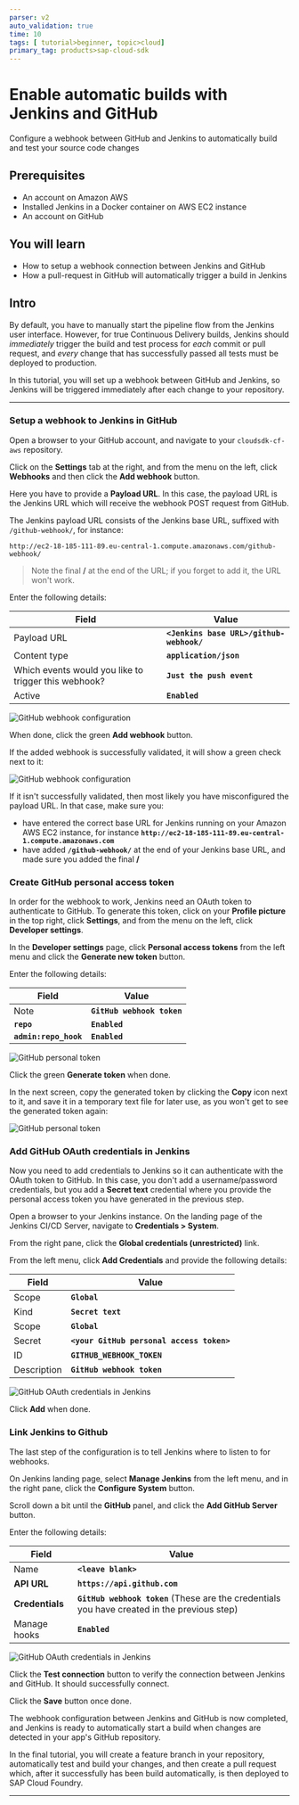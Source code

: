 ```yaml
---
parser: v2
auto_validation: true
time: 10
tags: [ tutorial>beginner, topic>cloud]
primary_tag: products>sap-cloud-sdk
---
```


# Enable automatic builds with Jenkins and GitHub
<!-- description --> Configure a webhook between GitHub and Jenkins to automatically build and test your source code changes

## Prerequisites
 - An account on Amazon AWS
 - Installed Jenkins in a Docker container on AWS EC2 instance
 - An account on GitHub

## You will learn
  - How to setup a webhook connection between Jenkins and GitHub
  - How a pull-request in GitHub will automatically trigger a build in Jenkins

## Intro
By default, you have to manually start the pipeline flow from the Jenkins user interface. However, for true Continuous Delivery builds, Jenkins should *immediately* trigger the build and test process for *each* commit or pull request, and *every* change that has successfully passed all tests must be deployed to production.

In this tutorial, you will set up a webhook between GitHub and Jenkins, so Jenkins will be triggered immediately after each change to your repository.

---

### Setup a webhook to Jenkins in GitHub


Open a browser to your GitHub account, and navigate to your `cloudsdk-cf-aws` repository.

Click on the **Settings** tab at the right, and from the menu on the left, click **Webhooks** and then click the **Add webhook** button.

Here you have to provide a **Payload URL**. In this case, the payload URL is the Jenkins URL which will receive the webhook POST request from GitHub.

The Jenkins payload URL consists of the Jenkins base URL, suffixed with `/github-webhook/`, for instance:

```url
http://ec2-18-185-111-89.eu-central-1.compute.amazonaws.com/github-webhook/
```

> Note the final **/** at the end of the URL; if you forget to add it, the URL won't work.

Enter the following details:

| Field | Value |
|----|----|
| Payload URL | **`<Jenkins base URL>/github-webhook/`** |
| Content type | **`application/json`** |
| Which events would you like to trigger this webhook? | **`Just the push event`** |
| Active | **`Enabled`** |

![GitHub webhook configuration](ci-aws-5-webhook-01.png)

When done, click the green **Add webhook** button.

If the added webhook is successfully validated, it will show a green check next to it:

![GitHub webhook configuration](ci-aws-5-webhook-02.png)

If it isn't successfully validated, then most likely you have misconfigured the payload URL. In that case, make sure you:

 - have entered the correct base URL for Jenkins running on your Amazon AWS EC2 instance, for instance **`http://ec2-18-185-111-89.eu-central-1.compute.amazonaws.com`**
 - have added **`/github-webhook/`** at the end of your Jenkins base URL, and made sure you added the final **/**



### Create GitHub personal access token


In order for the webhook to work, Jenkins need an OAuth token to authenticate to GitHub. To generate this token, click on your **Profile picture** in the top right, click **Settings**, and from the menu on the left, click **Developer settings**.

In the **Developer settings** page, click **Personal access tokens** from the left menu and click the **Generate new token** button.

Enter the following details:

| Field | Value |
|----|----|
| Note | **`GitHub webhook token`** |
| **`repo`** | **`Enabled`** |
| **`admin:repo_hook`** | **`Enabled`** |

![GitHub personal token](ci-aws-5-webhook-03.png)

Click the green **Generate token** when done.

In the next screen, copy the generated token by clicking the **Copy** icon next to it, and save it in a temporary text file for later use, as you won't get to see the generated token again:

![GitHub personal token](ci-aws-5-webhook-04.png)




### Add GitHub OAuth credentials in Jenkins


Now you need to add credentials to Jenkins so it can authenticate with the OAuth token to GitHub. In this case, you don't add a username/password credentials, but you add a **Secret text** credential where you provide the personal access token you have generated in the previous step.

Open a browser to your Jenkins instance. On the landing page of the Jenkins CI/CD Server, navigate to **Credentials > System**.

From the right pane, click the **Global credentials (unrestricted)** link.

From the left menu, click **Add Credentials** and provide the following details:

| Field | Value |
|----|----|
| Scope | **`Global`** |
| Kind | **`Secret text`** |
| Scope | **`Global`** |
| Secret | **`<your GitHub personal access token>`** |
| ID | **`GITHUB_WEBHOOK_TOKEN`** |
| Description | **`GitHub webhook token`** |

![GitHub OAuth credentials in Jenkins](ci-aws-5-webhook-05.png)

Click **Add** when done.


### Link Jenkins to Github


The last step of the configuration is to tell Jenkins where to listen to for webhooks.

On Jenkins landing page, select **Manage Jenkins** from the left menu, and in the right pane, click the **Configure System** button.

Scroll down a bit until the **GitHub** panel, and click the **Add GitHub Server** button.

Enter the following details:

| Field | Value |
|----|----|
| Name | **`<leave blank>`** |
| **API URL** | **`https://api.github.com`** |
| **Credentials** | **`GitHub webhook token`** (These are the credentials you have created in the previous step)|
| Manage hooks | **`Enabled`** |

![GitHub OAuth credentials in Jenkins](ci-aws-5-webhook-06.png)

Click the **Test connection** button to verify the connection between Jenkins and GitHub. It should successfully connect.

Click the **Save** button once done.

The webhook configuration between Jenkins and GitHub is now completed, and Jenkins is ready to automatically start a build when changes are detected in your app's GitHub repository.

In the final tutorial, you will create a feature branch in your repository, automatically test and build your changes, and then create a pull request which, after it successfully has been build automatically, is then deployed to SAP Cloud Foundry.



---
